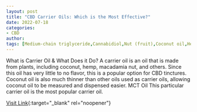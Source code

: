 ```yaml
---
layout: post
title: "CBD Carrier Oils: Which is the Most Effective?"
date: 2022-07-18
categories:
- CBD
author: 
tags: [Medium-chain triglyceride,Cannabidiol,Nut (fruit),Coconut oil,Health,Food and drink,Natural products,Nutrition]
---
```



What is Carrier Oil & What Does it Do? A carrier oil is an oil that is made from plants, including coconut, hemp, macadamia nut, and others. Since this oil has very little to no flavor, this is a popular option for CBD tinctures. Coconut oil is also much thinner than other oils used as carrier oils, allowing coconut oil to be measured and dispensed easier. MCT Oil  This particular carrier oil is the most popular carrier oil.

[Visit Link](https://cbdscience.com/cbd-carrier-oils/){:target="_blank" rel="noopener"}


